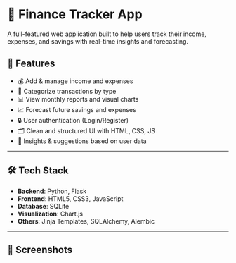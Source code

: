 # 💸 Finance Tracker App

A full-featured web application built to help users track their income, expenses, and savings with real-time insights and forecasting.


## 🚀 Features

- 💰 Add & manage income and expenses
- 🧾 Categorize transactions by type
- 📊 View monthly reports and visual charts
- 📈 Forecast future savings and expenses
- 🔒 User authentication (Login/Register)
- 🗂️ Clean and structured UI with HTML, CSS, JS
- 🧠 Insights & suggestions based on user data

---

## 🛠️ Tech Stack

- **Backend**: Python, Flask
- **Frontend**: HTML5, CSS3, JavaScript
- **Database**: SQLite
- **Visualization**: Chart.js
- **Others**: Jinja Templates, SQLAlchemy, Alembic

---

## 📸 Screenshots


